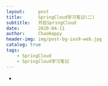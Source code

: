 ```yaml
---
layout:     post
title:      SpringCloud学习笔记(二)
subtitle:   开启SpringCloud
date:       2020-04-11
author:     ChaoHappy
header-img: img/post-bg-ios9-web.jpg
catalog: true
tags:
    - SpringCloud
    - SpringCloud学习笔记
---
```


- 





